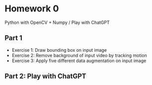 # Homework 0

Python with OpenCV + Numpy / Play with ChatGPT

## Part 1

- Exercise 1: Draw bounding box on input image
- Exercise 2: Remove background of input video by tracking motion
- Exercise 3: Apply five different data augmentation on input image

## Part 2: Play with ChatGPT
